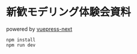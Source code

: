 # 新歓モデリング体験会資料

powered by [vuepress-next](https://github.com/vuepress/vuepress-next)

```
npm install
npm run dev
```
